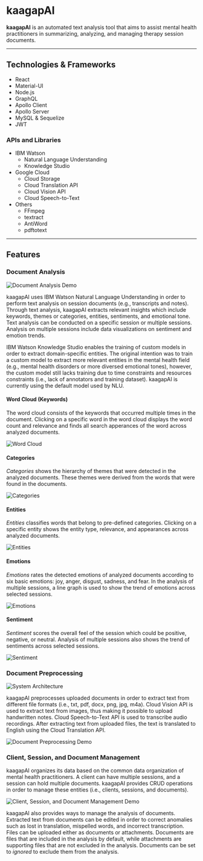 # **kaagapAI**

**kaagapAI** is an automated text analysis tool that aims to assist mental health practitioners in summarizing, analyzing, and managing therapy session documents.

---

## Technologies & Frameworks

- React
- Material-UI
- Node.js
- GraphQL
- Apollo Client
- Apollo Server
- MySQL & Sequelize
- JWT

### APIs and Libraries

- IBM Watson
  - Natural Language Understanding
  - Knowledge Studio
- Google Cloud
  - Cloud Storage
  - Cloud Translation API
  - Cloud Vision API
  - Cloud Speech-to-Text
- Others
  - FFmpeg
  - textract
  - AntiWord
  - pdftotext

---

## Features

### Document Analysis

![Document Analysis Demo](screenshots/documentAnalysis.gif)

kaagapAI uses IBM Watson Natural Language Understanding in order to perform text analysis on session documents (e.g., transcripts and notes). Through text analysis, kaagapAI extracts relevant insights which include keywords, themes or categories, entities, sentiments, and emotional tone. Text analysis can be conducted on a specific session or multiple sessions. Analysis on multiple sessions include data visualizations on sentiment and emotion trends.

IBM Watson Knowledge Studio enables the training of custom models in order to extract domain-specific entities. The original intention was to train a custom model to extract more relevant entities in the mental health field (e.g., mental health disorders or more diversed emotional tones), however, the custom model still lacks training due to time constraints and resources constraints (i.e., lack of annotators and training dataset). kaagapAI is currently using the default model used by NLU.

#### Word Cloud (Keywords)

The word cloud consists of the keywords that occurred multiple times in the document. Clicking on a specific word in the word cloud displays the word count and relevance and finds all search apperances of the word across analyzed documents.

![Word Cloud](screenshots/keywords.png)

#### Categories

_Categories_ shows the hierarchy of themes that were detected in the analyzed documents. These themes were derived from the words that were found in the documents.

![Categories](screenshots/categories.png)

#### Entities

_Entities_ classifies words that belong to pre-defined categories. Clicking on a specific entity shows the entity type, relevance, and appearances across analyzed documents.

![Entities](screenshots/entities.png)

#### Emotions

_Emotions_ rates the detected emotions of analyzed documents according to six basic emotions: joy, anger, disgust, sadness, and fear. In the analysis of multiple sessions, a line graph is used to show the trend of emotions across selected sessions.

![Emotions](screenshots/emotions.png)

#### Sentiment

_Sentiment_ scores the overall feel of the session which could be positive, negative, or neutral. Analysis of multiple sessions also shows the trend of sentiments across selected sessions.

![Sentiment](screenshots/sentiment.png)

### Document Preprocessing

![System Architecture](screenshots/systemArchitecture.png)

kaagapAI preprocesses uploaded documents in order to extract text from different file formats (i.e., txt, pdf, docx, png, jpg, m4a). Cloud Vision API is used to extract text from images, thus making it possible to upload handwritten notes. Cloud Speech-to-Text API is used to transcribe audio recordings. After extracting text from uploaded files, the text is translated to English using the Cloud Translation API.

![Document Preprocessing Demo](screenshots/documentPreprocessing.gif)

### Client, Session, and Document Management

kaagapAI organizes its data based on the common data organization of mental health practitioners. A client can have multiple sessions, and a session can hold multiple documents. kaagapAI provides CRUD operations in order to manage these entities (i.e., clients, sessions, and documents).

![Client, Session, and Document Management Demo](screenshots/entityManagement.gif)

kaagapAI also provides ways to manage the analysis of documents. Extracted text from documents can be edited in order to correct anomalies such as lost in translation, mispelled words, and incorrect transcription. Files can be uploaded either as documents or attachments. Documents are files that are included in the analysis by default, while attachments are supporting files that are not excluded in the analysis. Documents can be set to _ignored_ to exclude them from the analysis.
